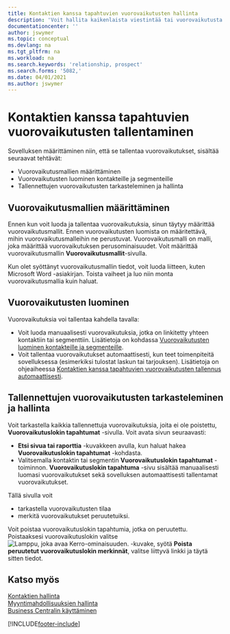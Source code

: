 ```yaml
---
title: Kontaktien kanssa tapahtuvien vuorovaikutusten hallinta
description: 'Voit hallita kaikenlaista viestintää tai vuorovaikutusta yrityksesi ja kontaktiesi välillä, kuten kirjeenvaihtoa, puheluja ja kokouksia.'
documentationcenter: ''
author: jswymer
ms.topic: conceptual
ms.devlang: na
ms.tgt_pltfrm: na
ms.workload: na
ms.search.keywords: 'relationship, prospect'
ms.search.forms: '5082,'
ms.date: 04/01/2021
ms.author: jswymer
---
```

# <a name="record-interactions-with-contacts"></a><a name="record-interactions-with-contacts"></a>Kontaktien kanssa tapahtuvien vuorovaikutusten tallentaminen
Sovelluksen määrittäminen niin, että se tallentaa vuorovaikutukset, sisältää seuraavat tehtävät:

* Vuorovaikutusmallien määrittäminen  
* Vuorovaikutusten luominen kontakteille ja segmenteille  
* Tallennettujen vuorovaikutusten tarkasteleminen ja hallinta  

## <a name="setting-up-interaction-templates"></a><a name="setting-up-interaction-templates"></a>Vuorovaikutusmallien määrittäminen
Ennen kun voit luoda ja tallentaa vuorovaikutuksia, sinun täytyy määrittää vuorovaikutusmallit. Ennen vuorovaikutusten luomista on määritettävä, mihin vuorovaikutusmalleihin ne perustuvat. Vuorovaikutusmalli on malli, joka määrittää vuorovaikutuksen perusominaisuudet.
Voit määrittää vuorovaikutusmallin **Vuorovaikutusmallit**-sivulla.

Kun olet syöttänyt vuorovaikutusmallin tiedot, voit luoda liitteen, kuten Microsoft Word -asiakirjan. Toista vaiheet ja luo niin monta vuorovaikutusmallia kuin haluat.  

## <a name="creating-interactions"></a><a name="creating-interactions"></a>Vuorovaikutusten luominen
Vuorovaikutuksia voi tallentaa kahdella tavalla:

* Voit luoda manuaalisesti vuorovaikutuksia, jotka on linkitetty yhteen kontaktiin tai segmenttiin. Lisätietoja on kohdassa [Vuorovaikutusten luominen kontakteille ja segmenteille](marketing-how-create-interactions.md).  
* Voit tallentaa vuorovaikutukset automaattisesti, kun teet toimenpiteitä sovelluksessa (esimerkiksi tulostat laskun tai tarjouksen). Lisätietoja on ohjeaiheessa [Kontaktien kanssa tapahtuvien vuorovaikutusten tallennus automaattisesti](marketing-auto-record-interactions.md).

## <a name="viewing-and-managing-recorded-interactions"></a><a name="viewing-and-managing-recorded-interactions"></a>Tallennettujen vuorovaikutusten tarkasteleminen ja hallinta
Voit tarkastella kaikkia tallennettuja vuorovaikutuksia, joita ei ole poistettu, **Vuorovaikutuslokin tapahtumat** -sivulla. Voit avata sivun seuraavasti:

* **Etsi sivua tai raporttia** -kuvakkeen avulla, kun haluat hakea **Vuorovaikutuslokin tapahtumat** -kohdasta.
* Valitsemalla kontaktin tai segmentin **Vuorovaikutuslokin tapahtumat** -toiminnon.
  **Vuorovaikutuslokin tapahtuma** -sivu sisältää manuaalisesti luomasi vuorovaikutukset sekä sovelluksen automaattisesti tallentamat vuorovaikutukset.

Tällä sivulla voit

* tarkastella vuorovaikutusten tilaa
* merkitä vuorovaikutukset peruutetuiksi.

Voit poistaa vuorovaikutuslokin tapahtumia, jotka on peruutettu. Poistaaksesi vuorovaikutuslokin valitse ![Lamppu, joka avaa Kerro-ominaisuuden.](media/ui-search/search_small.png "Kerro, mitä haluat tehdä") -kuvake, syötä **Poista peruutetut vuorovaikutuslokin merkinnät**, valitse liittyvä linkki ja täytä sitten tiedot.

## <a name="see-also"></a><a name="see-also"></a>Katso myös
[Kontaktien hallinta](marketing-contacts.md)  
[Myyntimahdollisuuksien hallinta](marketing-manage-sales-opportunities.md)  
[Business Centralin käyttäminen](ui-work-product.md)  


[!INCLUDE[footer-include](includes/footer-banner.md)]
